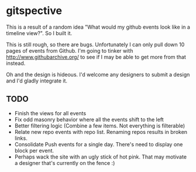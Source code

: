 gitspective
============

This is a result of a random idea "What would my github events look like in a timeline view?". So I built it.

This is still rough, so there are bugs. Unfortunately I can only pull down 10 pages of events from Github. I'm going to tinker with http://www.githubarchive.org/ to see if I may be able to get more from that instead.

Oh and the design is hideous. I'd welcome any designers to submit a design and I'd gladly integrate it.

TODO
--------

* Finish the views for all events
* Fix odd masonry behavior where all the events shift to the left
* Better filtering logic (Combine a few items. Not everything is filterable)
* Relate new repo events with repo list. Renaming repos results in broken links.
* Consolidate Push events for a single day. There's need to display one block per event.
* Perhaps wack the site with an ugly stick of hot pink. That may motivate a designer that's currently on the fence :)